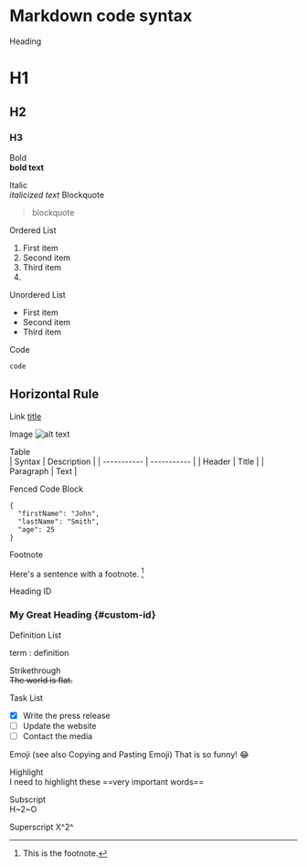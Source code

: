 # Markdown code syntax

Heading	
# H1
## H2
### H3

Bold	
**bold text**

Italic	
*italicized text*
Blockquote	
> blockquote

Ordered List
1. First item
2. Second item
3. Third item
4. 
Unordered List
- First item
- Second item
- Third item
  
Code

`code`

Horizontal Rule
---

Link	[title](https://www.example.com)

Image	![alt text](image.jpg)

Table	
| Syntax | Description |
| ----------- | ----------- |
| Header | Title |
| Paragraph | Text |

Fenced Code Block	
```
{
  "firstName": "John",
  "lastName": "Smith",
  "age": 25
}
```
Footnote	

Here's a sentence with a footnote. [^1]
[^1]: This is the footnote.

Heading ID	
### My Great Heading {#custom-id}

Definition List	

term
: definition

Strikethrough	
~~The world is flat.~~

Task List	
- [x] Write the press release
- [ ] Update the website
- [ ] Contact the media
      
Emoji
(see also Copying and Pasting Emoji)	That is so funny! :joy:

Highlight	
I need to highlight these 
==very important words==

Subscript	
H~2~O

Superscript	
X^2^
